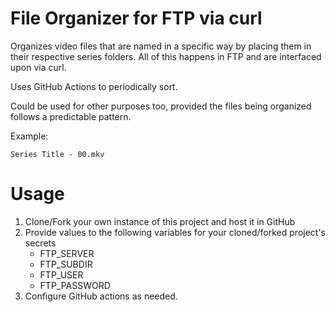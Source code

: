 # File Organizer for FTP via curl
Organizes video files that are named in a specific way by placing them in their respective series folders. All of this happens in FTP and are interfaced upon via curl. 

Uses GitHub Actions to periodically sort.

Could be used for other purposes too, provided the files being organized follows a predictable pattern.

Example:
```
Series Title - 00.mkv
```



# Usage

1. Clone/Fork your own instance of this project and host it in GitHub
2. Provide values to the following variables for your cloned/forked project's secrets
    - FTP_SERVER
    - FTP_SUBDIR
    - FTP_USER
    - FTP_PASSWORD
3. Configure GitHub actions as needed.




[//]: # (Last Updated: 05/25/2023)

